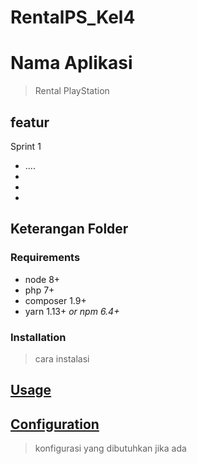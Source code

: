 # RentalPS_Kel4

# Nama Aplikasi
> Rental PlayStation

## featur
Sprint 1
* ....
* 
* 
* 

## Keterangan Folder
>


### Requirements

* node 8+
* php 7+
* composer 1.9+
* yarn 1.13+ _or npm 6.4+_

### Installation
> cara instalasi

## [Usage](#usage)
> 


## [Configuration](#configuration)
> konfigurasi yang dibutuhkan jika ada

